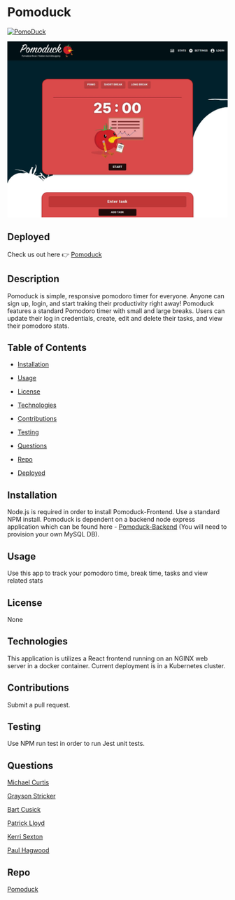 # Pomoduck

[![PomoDuck](https://codecov.io/gh/tomatopals/pomoduck/branch/main/graphs/badge.svg)](https://app.codecov.io/gh/tomatopals/pomoduck/branch/main)

![](/src/assets/images/pomoduck-splash.JPG)

## Deployed

Check us out here 👉 [Pomoduck](https://pomoduck.com/)

## Description

Pomoduck is simple, responsive pomodoro timer for everyone. Anyone can sign up, login, and start traking their productivity right away! Pomoduck features a standard Pomodoro timer with small and large breaks. Users can update their log in credentials, create, edit and delete their tasks, and view their pomodoro stats.

## Table of Contents

- [Installation](https://github.com/TomatoPals/PomoDuck#installation)

* [Usage](https://github.com/TomatoPals/PomoDuck#usage)

- [License](https://github.com/TomatoPals/PomoDuck#license)

* [Technologies](https://github.com/TomatoPals/PomoDuck#technologies)

- [Contributions](https://github.com/TomatoPals/PomoDuck#contributions)

* [Testing](https://github.com/TomatoPals/PomoDuck#testing)

- [Questions](https://github.com/TomatoPals/PomoDuck#questions)

- [Repo](https://github.com/TomatoPals/PomoDuck#repo)

* [Deployed](https://github.com/TomatoPals/PomoDuck#deployed)

## Installation

Node.js is required in order to install Pomoduck-Frontend. Use a standard NPM install. Pomoduck is dependent on a backend node express application which can be found here - [Pomoduck-Backend](https://github.com/TomatoPals/PomoDuck-Backend) (You will need to provision your own MySQL DB).

## Usage

Use this app to track your pomodoro time, break time, tasks and view related stats

## License

None

## Technologies

This application is utilizes a React frontend running on an NGINX web server in a docker container. Current deployment is in a Kubernetes cluster.

## Contributions

Submit a pull request.

## Testing

Use NPM run test in order to run Jest unit tests.

## Questions

[Michael Curtis](https://github.com/mcereal)

[Grayson Stricker](https://github.com/g-strick)

[Bart Cusick](https://github.com/bartcusick)

[Patrick Lloyd](https://github.com/Meddle74)

[Kerri Sexton](https://github.com/kas1330)

[Paul Hagwood](https://github.com/pmhagwood)

## Repo

[Pomoduck](https://github.com/TomatoPals/PomoDuck)
